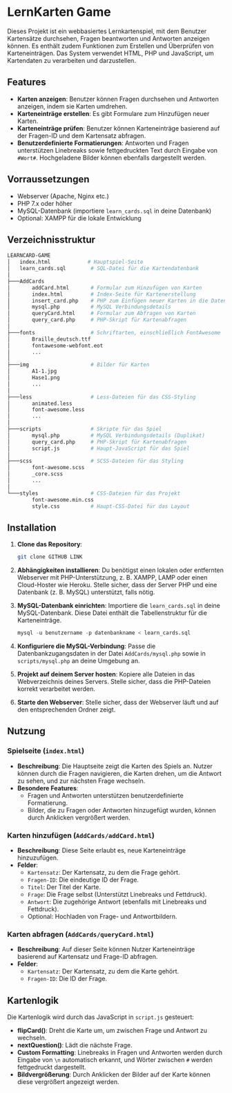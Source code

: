 
# LernKarten Game

Dieses Projekt ist ein webbasiertes Lernkartenspiel, mit dem Benutzer Kartensätze durchsehen, Fragen beantworten und Antworten anzeigen können. Es enthält zudem Funktionen zum Erstellen und Überprüfen von Karteneinträgen. Das System verwendet HTML, PHP und JavaScript, um Kartendaten zu verarbeiten und darzustellen.

## Features

- **Karten anzeigen**: Benutzer können Fragen durchsehen und Antworten anzeigen, indem sie Karten umdrehen.
- **Karteneinträge erstellen**: Es gibt Formulare zum Hinzufügen neuer Karten.
- **Karteneinträge prüfen**: Benutzer können Karteneinträge basierend auf der Fragen-ID und dem Kartensatz abfragen.
- **Benutzerdefinierte Formatierungen**: Antworten und Fragen unterstützen Linebreaks sowie fettgedruckten Text durch Eingabe von `#Wort#`. Hochgeladene Bilder können ebenfalls dargestellt werden.

## Vorraussetzungen
- Webserver (Apache, Nginx etc.)
- PHP 7.x oder höher
- MySQL-Datenbank (importiere `learn_cards.sql` in deine Datenbank)
- Optional: XAMPP für die lokale Entwicklung


## Verzeichnisstruktur

```bash
LEARNCARD-GAME
│   index.html            # Hauptspiel-Seite
│   learn_cards.sql        # SQL-Datei für die Kartendatenbank
│
├───AddCards
│       addCard.html       # Formular zum Hinzufügen von Karten
│       index.html         # Index-Seite für Kartenerstellung
│       insert_card.php    # PHP zum Einfügen neuer Karten in die Datenbank
│       mysql.php          # MySQL Verbindungsdetails
│       queryCard.html     # Formular zum Abfragen von Karten
│       query_card.php     # PHP-Skript für Kartenabfragen
│
├───fonts                  # Schriftarten, einschließlich FontAwesome
│       Braille_deutsch.ttf
│       fontawesome-webfont.eot
│       ...
│
├───img                    # Bilder für Karten
│       A1-1.jpg
│       Hase1.png
│       ...
│
├───less                   # Less-Dateien für das CSS-Styling
│       animated.less
│       font-awesome.less
│       ...
│
├───scripts                # Skripte für das Spiel
│       mysql.php          # MySQL Verbindungsdetails (Duplikat)
│       query_card.php     # PHP-Skript für Kartenabfragen
│       script.js          # Haupt-JavaScript für das Spiel
│
├───scss                   # SCSS-Dateien für das Styling
│       font-awesome.scss
│       _core.scss
│       ...
│
└───styles                 # CSS-Dateien für das Projekt
        font-awesome.min.css
        style.css          # Haupt-CSS-Datei für das Layout
```

## Installation

1. **Clone das Repository**:

    ```bash
    git clone GITHUB LINK
    ```

2. **Abhängigkeiten installieren**:
   Du benötigst einen lokalen oder entfernten Webserver mit PHP-Unterstützung, z. B. XAMPP, LAMP oder einen Cloud-Hoster wie Heroku. Stelle sicher, dass der Server PHP und eine Datenbank (z. B. MySQL) unterstützt, falls nötig.

3. **MySQL-Datenbank einrichten**:
    Importiere die `learn_cards.sql` in deine MySQL-Datenbank. Diese Datei enthält die Tabellenstruktur für die Karteneinträge.

    ```sql
    mysql -u benutzername -p datenbankname < learn_cards.sql
    ```

4. **Konfiguriere die MySQL-Verbindung**:
   Passe die Datenbankzugangsdaten in der Datei `AddCards/mysql.php` sowie in `scripts/mysql.php` an deine Umgebung an.

5. **Projekt auf deinem Server hosten**:
   Kopiere alle Dateien in das Webverzeichnis deines Servers. Stelle sicher, dass die PHP-Dateien korrekt verarbeitet werden.

6. **Starte den Webserver**:
   Stelle sicher, dass der Webserver läuft und auf den entsprechenden Ordner zeigt.

## Nutzung

### Spielseite (`index.html`)

- **Beschreibung**: Die Hauptseite zeigt die Karten des Spiels an. Nutzer können durch die Fragen navigieren, die Karten drehen, um die Antwort zu sehen, und zur nächsten Frage wechseln.
- **Besondere Features**:
  - Fragen und Antworten unterstützen benutzerdefinierte Formatierung.
  - Bilder, die zu Fragen oder Antworten hinzugefügt wurden, können durch Anklicken vergrößert werden.
  
### Karten hinzufügen (`AddCards/addCard.html`)

- **Beschreibung**: Diese Seite erlaubt es, neue Karteneinträge hinzuzufügen.
- **Felder**:
  - `Kartensatz`: Der Kartensatz, zu dem die Frage gehört.
  - `Fragen-ID`: Die eindeutige ID der Frage.
  - `Titel`: Der Titel der Karte.
  - `Frage`: Die Frage selbst (Unterstützt Linebreaks und Fettdruck).
  - `Antwort`: Die zugehörige Antwort (ebenfalls mit Linebreaks und Fettdruck).
  - Optional: Hochladen von Frage- und Antwortbildern.

### Karten abfragen (`AddCards/queryCard.html`)

- **Beschreibung**: Auf dieser Seite können Nutzer Karteneinträge basierend auf Kartensatz und Frage-ID abfragen.
- **Felder**:
  - `Kartensatz`: Der Kartensatz, zu dem die Karte gehört.
  - `Fragen-ID`: Die ID der Frage.

## Kartenlogik

Die Kartenlogik wird durch das JavaScript in `script.js` gesteuert:

- **flipCard()**: Dreht die Karte um, um zwischen Frage und Antwort zu wechseln.
- **nextQuestion()**: Lädt die nächste Frage.
- **Custom Formatting**: Linebreaks in Fragen und Antworten werden durch Eingabe von `\n` automatisch erkannt, und Wörter zwischen `#` werden fettgedruckt dargestellt.
- **Bildvergrößerung**: Durch Anklicken der Bilder auf der Karte können diese vergrößert angezeigt werden.

